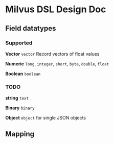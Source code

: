 # Milvus DSL Design Doc

## Field datatypes

### Supported

**Vector**
`vector` Record vectors of float values

**Numeric**
`long`, `integer`, `short`, `byte`, `double`, `float`

**Boolean**
`boolean`

### TODO

**string**
`text`

**Binary**
`binary`


**Object**
`object` for single JSON objects


## Mapping
```
```
